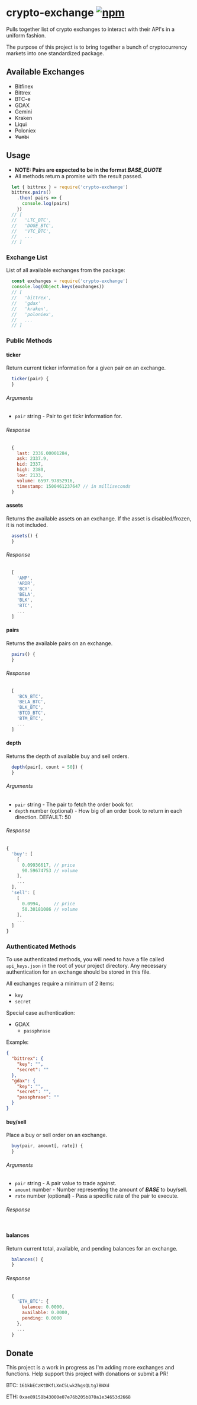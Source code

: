 # crypto-exchange [![npm](https://img.shields.io/npm/v/crypto-exchange.svg)](https://www.npmjs.com/package/crypto-exchange)

Pulls together list of crypto exchanges to interact with their API's in a uniform fashion.

The purpose of this project is to bring together a bunch of cryptocurrency markets into one standardized package.

## Available Exchanges

* Bitfinex
* Bittrex
* BTC-e
* GDAX
* Gemini
* Kraken
* Liqui
* Poloniex
* ~~Yunbi~~

## Usage

* **NOTE: Pairs are expected to be in the format *BASE_QUOTE***
* All methods return a promise with the result passed.

```javascript
  let { bittrex } = require('crypto-exchange')
  bittrex.pairs()
    .then( pairs => {
      console.log(pairs)
    })
  // [
  //   'LTC_BTC',
  //   'DOGE_BTC',
  //   'VTC_BTC',
  //   ...
  // ]
```

### Exchange List

List of all available exchanges from the package:

```javascript
  const exchanges = require('crypto-exchange')
  console.log(Object.keys(exchanges))
  // [
  //   'bittrex',
  //   'gdax'
  //   'kraken',
  //   'poloniex',
  //   ...
  // ]
```

### Public Methods

#### ticker

Return current ticker information for a given pair on an exchange.

```javascript
  ticker(pair) {
  }
```

###### Arguments

* `pair` string - Pair to get tickr information for.

###### Response

```javascript
  {
    last: 2336.00001284,
    ask: 2337.9,
    bid: 2337,
    high: 2380,
    low: 2133,
    volume: 6597.97852916,
    timestamp: 1500461237647 // in milliseconds
  }
```

#### assets

Returns the available assets on an exchange. If the asset is disabled/frozen, it is not included.

```javascript
  assets() {
  }
```

###### Response

```javascript
  [
    'AMP',
    'ARDR',
    'BCY',
    'BELA',
    'BLK',
    'BTC',
    ...
  ]
```

#### pairs

Returns the available pairs on an exchange.

```javascript
  pairs() {
  }
```

###### Response

```javascript
  [
    'BCN_BTC',
    'BELA_BTC',
    'BLK_BTC',
    'BTCD_BTC',
    'BTM_BTC',
    ...
  ]
```

#### depth

Returns the depth of available buy and sell orders.

```javascript
  depth(pair[, count = 50]) {
  }
```

###### Arguments

* `pair` string - The pair to fetch the order book for.
* `depth` number (optional) - How big of an order book to return in each direction. DEFAULT: 50

###### Response

```javascript
{
  'buy': [
    [
      0.09936617, // price
      90.59674753 // volume
    ],
    ...
  ],
  'sell': [
    [
      0.0994,     // price
      50.30181086 // volume
    ],
    ...
  ]
}
```

### Authenticated Methods

To use authenticated methods, you will need to have a file called `api_keys.json` in the root of your project directory. Any necessary authentication for an exchange should be stored in this file.

All exchanges require a minimum of 2 items:
* `key`
* `secret`

Special case authentication:
* GDAX
  * `passphrase`

Example:
```json
{
  "bittrex": {
    "key": "",
    "secret": ""
  },
  "gdax": {
    "key": "",
    "secret": "",
    "passphrase": ""
  }
}
```

#### buy/sell

Place a buy or sell order on an exchange.

```javascript
  buy(pair, amount[, rate]) {
  }
```

###### Arguments

* `pair` string - A pair value to trade against.
* `amount` number - Number representing the amount of ***BASE*** to buy/sell.
* `rate` number (optional) - Pass a specific rate of the pair to execute.

###### Response

```javascript

```

#### balances

Return current total, available, and pending balances for an exchange.

```javascript
  balances() {
  }
```

###### Response

```javascript
  {
    'ETH_BTC': {
      balance: 0.0000,
      available: 0.0000,
      pending: 0.0000
    },
    ...
  }
```

## Donate

This project is a work in progress as I'm adding more exchanges and functions. Help support this project with donations or submit a PR!

BTC: `161kbECzKtDKfLXnC5Lwk2hgsQLtg7BNXd`

ETH: `0xae89158b43000e07e76b205b870a1e34653d2668`
